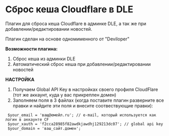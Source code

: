 # Сброс кеша Cloudflare в DLE
Плагин для сброса кеша Cloudflare в админке DLE, а так же при добавлении/редактировании новостей.

Плагин сделан на основе одномименного от "Deviloper"

**Возможности плагина:**
1) Сброс кеша из админки DLE
2) Автоматический сброс кеша при добавлении/редактировании новостей

**НАСТРОЙКА**
1) Получаем Global API Key в настройках своего профиля CloudFlare (тот же аккаунт, куда у вас прикреплен домен)
2) Заполняем поля в 3 файлах (когда поставите плагин разверните все правки и найдите эти поля и внесите соотвествующие правки):

```
 $your_email = 'ващ@емейл.ru'; // e-mail, который используется как логин в аккаунте CF
 $your_xauth = 'f2cca28985f82awdkjawdhj129213dc07'; // global api key
 $your_domain = 'ваш_сайт.домен';
```
